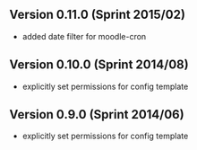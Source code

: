 ## Version 0.11.0 (Sprint 2015/02)
* added date filter for moodle-cron

## Version 0.10.0 (Sprint 2014/08)
* explicitly set permissions for config template

## Version 0.9.0 (Sprint 2014/06)
* explicitly set permissions for config template


